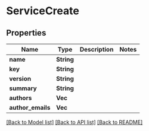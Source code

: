 # ServiceCreate

## Properties

Name | Type | Description | Notes
------------ | ------------- | ------------- | -------------
**name** | **String** |  | 
**key** | **String** |  | 
**version** | **String** |  | 
**summary** | **String** |  | 
**authors** | **Vec<String>** |  | 
**author_emails** | **Vec<String>** |  | 

[[Back to Model list]](../README.md#documentation-for-models) [[Back to API list]](../README.md#documentation-for-api-endpoints) [[Back to README]](../README.md)


